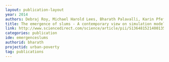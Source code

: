 ```yaml
---
layout: publication-layout
year: 2014
authors: Debraj Roy, Michael Harold Lees, Bharath Palavalli, Karin Pfeffer, M.A.Peter Sloot.
title: The emergence of slums - A contemporary view on simulation models . Environmental Modelling and Software. (2014<span style="margin-left:0.5px;">)</span>
link: http://www.sciencedirect.com/science/article/pii/S1364815214001352
categories: publication
ide: emergenceslums
authorid: bharath
projectid: urban-poverty
tag: publications
---
```

